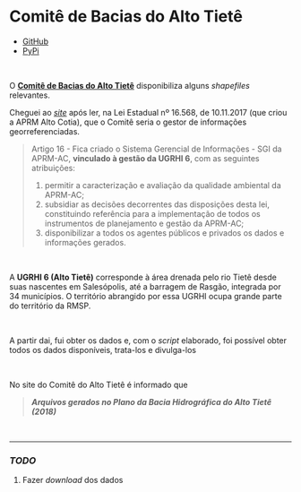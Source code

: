 # Comitê de Bacias do Alto Tietê

- [GitHub](https://github.com/open-geodata/sp_bh_at)
- [PyPi](https://pypi.org/project/sp-bh-at)

<br>

O [**Comitê de Bacias do Alto Tietê**](https://comiteat.sp.gov.br) disponibiliza alguns _shapefiles_ relevantes.

Cheguei ao [_site_](https://comiteat.sp.gov.br/a-bacia/shapefiles/) após ler, na Lei Estadual nº 16.568, de 10.11.2017 (que criou a APRM Alto Cotia), que o Comitê seria o gestor de informações georreferenciadas.

> Artigo 16 - Fica criado o Sistema Gerencial de Informações - SGI da APRM-AC, **vinculado à gestão da UGRHI 6**, com as seguintes atribuições:<br>
>
> 1. permitir a caracterização e avaliação da qualidade ambiental da APRM-AC;<br>
> 2. subsidiar as decisões decorrentes das disposições desta lei, constituindo referência para a implementação de todos os instrumentos de planejamento e gestão da APRM-AC;<br>
> 3. disponibilizar a todos os agentes públicos e privados os dados e informações gerados.

<br>

A **UGRHI 6 (Alto Tietê)** corresponde à área drenada pelo rio Tietê desde suas nascentes em Salesópolis, até a barragem de Rasgão, integrada por 34 municípios. O território abrangido por essa UGRHI ocupa grande parte do território da RMSP.

<br>

A partir dai, fui obter os dados e, com o _script_ elaborado, foi possível obter todos os dados disponíveis, trata-los e divulga-los

<br>

No site do Comitê do Alto Tietê é informado que

> **_Arquivos gerados no Plano da Bacia Hidrográfica do Alto Tietê (2018)_**

<br>

---

### _TODO_

1. Fazer _download_ dos dados
